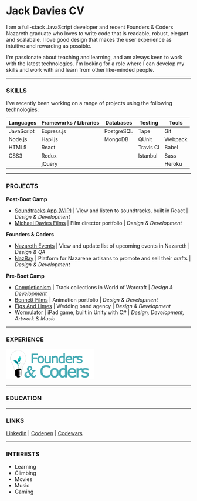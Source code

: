 # Jack Davies CV
I am a full-stack JavaScript developer and recent Founders & Coders Nazareth graduate who loves to write code that is readable, robust, elegant and scalabale. I love good design that makes the user experience as intuitive and rewarding as possible.

I'm passionate about teaching and learning, and am always keen to work with the latest technologies. I'm looking for a role where I can develop my skills and work with and learn from other like-minded people.

***

### SKILLS

I've recently been working on a range of projects using the following technologies:

| Languages | Frameworks / Libraries | Databases | Testing | Tools
| --- | --- | --- | --- | --- |
| JavaScript | Express.js | PostgreSQL | Tape | Git
| Node.js | Hapi.js | MongoDB | QUnit | Webpack
| HTML5 | React | | Travis CI | Babel
| CSS3 | Redux | | Istanbul | Sass
| | jQuery | | | Heroku

***

### PROJECTS

**Post-Boot Camp**
- [Soundtracks App (WIP)](https://github.com/JWLD/soundtracks-react) | View and listen to soundtracks, built in React | *Design & Development*
- [Michael Davies Films](https://github.com/JWLD/michaeldaviesfilms) | Film director portfolio | *Design & Development*

**Founders & Coders**
- [Nazareth Events](https://github.com/foundersandcoders/nazareth-events) | View and update list of upcoming events in Nazareth | *Design & QA*
- [NazBay](https://github.com/JWLD/NazBay) | Platform for Nazarene artisans to promote and sell their crafts | *Design & Development*

**Pre-Boot Camp**
- [Completionism](https://github.com/JWLD/completionism) | Track collections in World of Warcraft | *Design & Development*
- [Bennett Films](https://github.com/JWLD/bennettfilms) | Animation portfolio | *Design & Development*
- [Figs And Limes](https://github.com/JWLD/figsandlimes) | Wedding band agency | *Design & Development*
- [Wormulator](https://github.com/JWLD/wormulator) | iPad game, built in Unity with C# | *Design, Development, Artwork & Music*

***

### EXPERIENCE

<img width="240" src="https://github.com/JWLD/CV/blob/master/assets/fac.png" alt="Founders and Coders">

***

### EDUCATION

***

### LINKS

[LinkedIn](https://www.linkedin.com/in/jack-davies-5a4b0811b/) | [Codepen](https://codepen.io/JWLD91/) | [Codewars](https://www.codewars.com/users/JWLD)

***

### INTERESTS
- Learning
- Climbing
- Movies
- Music
- Gaming
